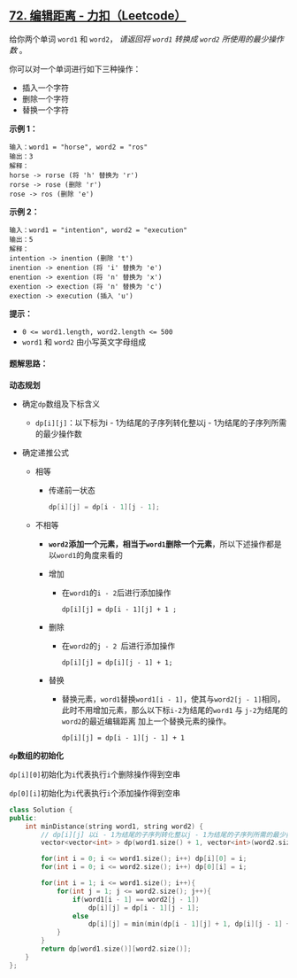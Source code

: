 ## [72. 编辑距离 - 力扣（Leetcode）](https://leetcode.cn/problems/edit-distance/)

给你两个单词 `word1` 和 `word2`， *请返回将 `word1` 转换成 `word2` 所使用的最少操作数* 。

你可以对一个单词进行如下三种操作：

- 插入一个字符
- 删除一个字符
- 替换一个字符

**示例 1：**

```
输入：word1 = "horse", word2 = "ros"
输出：3
解释：
horse -> rorse (将 'h' 替换为 'r')
rorse -> rose (删除 'r')
rose -> ros (删除 'e')
```

**示例 2：**

```
输入：word1 = "intention", word2 = "execution"
输出：5
解释：
intention -> inention (删除 't')
inention -> enention (将 'i' 替换为 'e')
enention -> exention (将 'n' 替换为 'x')
exention -> exection (将 'n' 替换为 'c')
exection -> execution (插入 'u')
```

**提示：**

- `0 <= word1.length, word2.length <= 500`
- `word1` 和 `word2` 由小写英文字母组成

#### **题解思路：**

**动态规划**

- 确定`dp`数组及下标含义
  - `dp[i][j]`：以下标为i - 1为结尾的子序列转化整以j - 1为结尾的子序列所需的最少操作数

- 确定递推公式

  - 相等

    - 传递前一状态

      ```c++
      dp[i][j] = dp[i - 1][j - 1];
      ```

  - 不相等

    - **`word2`添加一个元素，相当于`word1`删除一个元素**，所以下述操作都是以`word1`的角度来看的

    - 增加

      - 在`word1`的`i - 2`后进行添加操作

        `dp[i][j] = dp[i - 1][j] + 1 ;`

    - 删除

      - 在`word2`的`j - 2 `后进行添加操作

        `dp[i][j] = dp[i][j - 1] + 1;`

    - 替换

      - 替换元素，`word1`替换`word1[i - 1]`，使其与`word2[j - 1]`相同，此时不用增加元素，那么以下标`i-2`为结尾的`word1` 与 `j-2`为结尾的`word2`的最近编辑距离 加上一个替换元素的操作。

        `dp[i][j] = dp[i - 1][j - 1] + 1`

**`dp`数组的初始化**

`dp[i][0]`初始化为`i`代表执行`i`个删除操作得到空串

`dp[0][i]`初始化为`i`代表执行`i`个添加操作得到空串

```c++
class Solution {
public:
    int minDistance(string word1, string word2) {
        // dp[i][j] 以i - 1为结尾的子序列转化整以j - 1为结尾的子序列所需的最少操作数
        vector<vector<int> > dp(word1.size() + 1, vector<int>(word2.size() + 1, 0));

        for(int i = 0; i <= word1.size(); i++) dp[i][0] = i;
        for(int i = 0; i <= word2.size(); i++) dp[0][i] = i;

        for(int i = 1; i <= word1.size(); i++){
            for(int j = 1; j <= word2.size(); j++){
                if(word1[i - 1] == word2[j - 1])
                    dp[i][j] = dp[i - 1][j - 1];
                else 
                    dp[i][j] = min(min(dp[i - 1][j] + 1, dp[i][j - 1] + 1), dp[i - 1][j - 1] + 1);
            }
        }
        return dp[word1.size()][word2.size()];
    }
};
```

